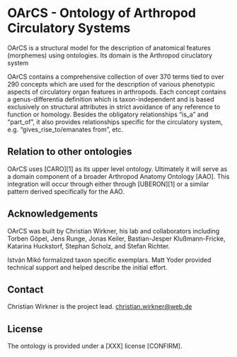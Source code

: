 
OArCS - Ontology of Arthropod Circulatory Systems
=================================================

OArCS is a structural model for the description of anatomical features (morphemes) using ontologies. Its domain is the Arthropod ciruclatory system

OArCS contains a comprehensive collection of over 370 terms tied to over 290 concepts which are used for the description of various phenotypic aspects of circulatory organ features in arthropods. Each concept contains a genus-differentia definition which is taxon-independent and is based exclusively on structural attributes in strict avoidance of any reference to function or homology. Besides the obligatory relationships “is_a” and “part_of”, it also provides relationships specific for the circulatory system, e.g.  “gives_rise_to/emanates from”, etc. 


Relation to other ontologies
----------------------------

OArCS uses [CARO][1] as its upper level ontology. Ultimately it will serve as a domain component of a broader Arthropod Anatomy Ontology [AAO].  This integration will occur through either through [UBERON][1] or a similar pattern derived specifically for the AAO.


Acknowledgements
----------------

OArCS was built by Christian Wirkner, his lab and collaborators including Torben Göpel, Jens Runge, Jonas Keiler, Bastian-Jesper Klußmann-Fricke, Katarina Huckstorf, Stephan Scholz, and Stefan Richter.

István Mikó formalized taxon specific exemplars. 
Matt Yoder provided technical support and helped describe the initial effort.


Contact
-------

Christian Wirkner is the project lead.
christian.wirkner@web.de

License
-------

The ontology is provided under a [XXX] license [CONFIRM].

